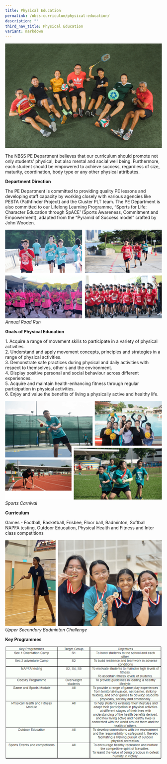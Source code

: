 ```yaml
---
title: Physical Education
permalink: /nbss-curriculum/physical-education/
description: ""
third_nav_title: Physical Education
variant: markdown
---
```

![](/images/11__Physical_Education_Department__1_.jpg)
<p>The NBSS PE Department believes that our curriculum should promote not only students' physical, but also mental and social well being. Furthermore, each student should be empowered to achieve success, regardless of size, maturity, coordination, body type or any other physical attributes.&nbsp;</p>

<p><strong>Department Direction</strong></p>
<p>The PE Department is committed to providing quality PE lessons and developing staff capacity by working closely with various agencies like PESTA (Pathfinder Project) and the Cluster PLT team. The PE Department is also committed to our Lifelong Learning Programme, “Sports for Life: Character Education through SpACE’ (Sports Awareness, Commitment and Empowerment), adapted from the “Pyramid of Success model” crafted by John Wooden.</p>

![](/images/Picture16__1_.png) *Annual Road Run*

<p><strong>Goals of Physical Education</strong></p>
<p>1. Acquire a range of movement skills to participate in a variety of physical activities.&nbsp;<br>2. Understand and apply movement concepts, principles and strategies in a range of physical activities.<br>3. Demonstrate safe practices during physical and daily activities with respect to themselves, other s and the environment.&nbsp;<br>4. Display positive personal and social behaviour across different experiences.<br>5. Acquire and maintain health-enhancing fitness through regular participation in physical activities.&nbsp;<br>6. Enjoy and value the benefits of living a physically active and healthy life.</p>

![](/images/Picture17__1_.png) *Sports Carnival*
<p><strong>Curriculum</strong></p>
<p>Games - Football, Basketball, Frisbee, Floor ball, Badminton, Softball <br>NAPFA testing, Outdoor Education, Physical Health and Fitness and Inter class competitions</p>

![](/images/Picture18__1_.png) *Upper Secondary Badminton Challenge*
<p><strong>Key Programmes</strong></p>
<img src="/images/pe1.png"><br>